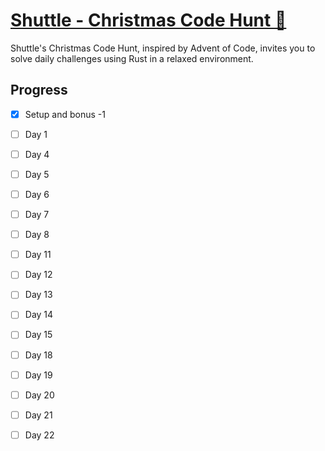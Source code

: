 # [Shuttle - Christmas Code Hunt 🎅](https://www.shuttle.rs/cch)

Shuttle's Christmas Code Hunt, inspired by Advent of Code, invites you to solve daily challenges using Rust in a relaxed environment.

## Progress
- [x] Setup and bonus -1
- [ ] Day 1
- [ ] Day 4
- [ ] Day 5
- [ ] Day 6
- [ ] Day 7
- [ ] Day 8
- [ ] Day 11
- [ ] Day 12
- [ ] Day 13
- [ ] Day 14
- [ ] Day 15
- [ ] Day 18
- [ ] Day 19
- [ ] Day 20
- [ ] Day 21
- [ ] Day 22

